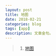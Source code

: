 ```yaml
---
layout: post
title: 地图
date: 2018-02-21
categories: blog
tags: [app]
description: 文章金句。
---
```



>1. [地图](http://map.baidu.com/?newmap=1&s=bt%26c%3D218%26sn%3D2%24%24%24%24%24%24%E6%B1%89%E9%98%B3%E7%81%AB%E8%BD%A6%E7%AB%99%24%240%24%24%24%24%26en%3D2%24%24%24%24%24%24%E7%8F%9E%E7%8B%AE%E8%B7%AF%24%240%24%24%24%24%26ie%3Dutf-8%26oue%3D0)   
